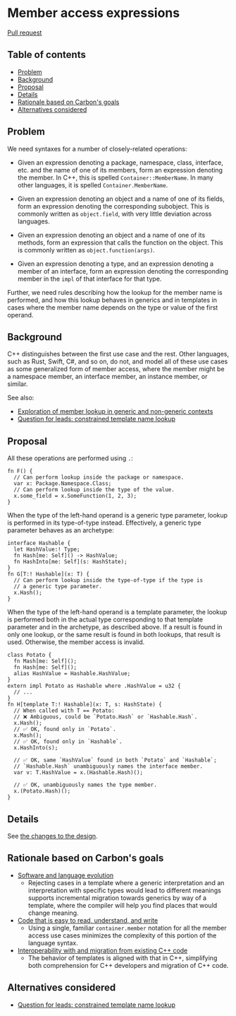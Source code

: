 # Member access expressions

<!--
Part of the Carbon Language project, under the Apache License v2.0 with LLVM
Exceptions. See /LICENSE for license information.
SPDX-License-Identifier: Apache-2.0 WITH LLVM-exception
-->

[Pull request](https://github.com/carbon-language/carbon-lang/pull/989)

<!-- toc -->

## Table of contents

-   [Problem](#problem)
-   [Background](#background)
-   [Proposal](#proposal)
-   [Details](#details)
-   [Rationale based on Carbon's goals](#rationale-based-on-carbons-goals)
-   [Alternatives considered](#alternatives-considered)

<!-- tocstop -->

## Problem

We need syntaxes for a number of closely-related operations:

-   Given an expression denoting a package, namespace, class, interface, etc.
    and the name of one of its members, form an expression denoting the member.
    In C++, this is spelled `Container::MemberName`. In many other languages, it
    is spelled `Container.MemberName`.

-   Given an expression denoting an object and a name of one of its fields, form
    an expression denoting the corresponding subobject. This is commonly written
    as `object.field`, with very little deviation across languages.

-   Given an expression denoting an object and a name of one of its methods,
    form an expression that calls the function on the object. This is commonly
    written as `object.function(args)`.

-   Given an expression denoting a type, and an expression denoting a member of
    an interface, form an expression denoting the corresponding member in the
    `impl` of that interface for that type.

Further, we need rules describing how the lookup for the member name is
performed, and how this lookup behaves in generics and in templates in cases
where the member name depends on the type or value of the first operand.

## Background

C++ distinguishes between the first use case and the rest. Other languages, such
as Rust, Swift, C#, and so on, do not, and model all of these use cases as some
generalized form of member access, where the member might be a namespace member,
an interface member, an instance member, or similar.

See also:

-   [Exploration of member lookup in generic and non-generic contexts](https://docs.google.com/document/d/1-vw39x5YARpUZ0uD2xmKepLEKG7_u122CUJ67hNz3hk/edit)
-   [Question for leads: constrained template name lookup](https://github.com/carbon-language/carbon-lang/issues/949)

## Proposal

All these operations are performed using `.`:

```carbon
fn F() {
  // Can perform lookup inside the package or namespace.
  var x: Package.Namespace.Class;
  // Can perform lookup inside the type of the value.
  x.some_field = x.SomeFunction(1, 2, 3);
}
```

When the type of the left-hand operand is a generic type parameter, lookup is
performed in its type-of-type instead. Effectively, a generic type parameter
behaves as an archetype:

```carbon
interface Hashable {
  let HashValue:! Type;
  fn Hash[me: Self]() -> HashValue;
  fn HashInto[me: Self](s: HashState);
}
fn G[T:! Hashable](x: T) {
  // Can perform lookup inside the type-of-type if the type is
  // a generic type parameter.
  x.Hash();
}
```

When the type of the left-hand operand is a template parameter, the lookup is
performed both in the actual type corresponding to that template parameter and
in the archetype, as described above. If a result is found in only one lookup,
or the same result is found in both lookups, that result is used. Otherwise, the
member access is invalid.

```carbon
class Potato {
  fn Mash[me: Self]();
  fn Hash[me: Self]();
  alias HashValue = Hashable.HashValue;
}
extern impl Potato as Hashable where .HashValue = u32 {
  // ...
}
fn H[template T:! Hashable](x: T, s: HashState) {
  // When called with T == Potato:
  // ❌ Ambiguous, could be `Potato.Hash` or `Hashable.Hash`.
  x.Hash();
  // ✅ OK, found only in `Potato`.
  x.Mash();
  // ✅ OK, found only in `Hashable`.
  x.HashInto(s);

  // ✅ OK, same `HashValue` found in both `Potato` and `Hashable`;
  // `Hashable.Hash` unambiguously names the interface member.
  var v: T.HashValue = x.(Hashable.Hash)();

  // ✅ OK, unambiguously names the type member.
  x.(Potato.Hash)();
}
```

## Details

See
[the changes to the design](https://github.com/carbon-language/carbon-lang/pull/989/files).

## Rationale based on Carbon's goals

-   [Software and language evolution](/docs/project/goals.md#software-and-language-evolution)
    -   Rejecting cases in a template where a generic interpretation and an
        interpretation with specific types would lead to different meanings
        supports incremental migration towards generics by way of a template,
        where the compiler will help you find places that would change meaning.
-   [Code that is easy to read, understand, and write](/docs/project/goals.md#code-that-is-easy-to-read-understand-and-write)
    -   Using a single, familiar `container.member` notation for all the member
        access use cases minimizes the complexity of this portion of the
        language syntax.
-   [Interoperability with and migration from existing C++ code](/docs/project/goals.md#interoperability-with-and-migration-from-existing-c-code)
    -   The behavior of templates is aligned with that in C++, simplifying both
        comprehension for C++ developers and migration of C++ code.

## Alternatives considered

-   [Question for leads: constrained template name lookup](https://github.com/carbon-language/carbon-lang/issues/949)
